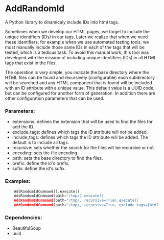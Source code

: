 # AddRandomId

A Python library to dinamicaly include IDs into html tags.

Sometimes when we develop our HTML pages, we forget to include the unique identifiers (IDs) in our tags. 
Later we realize that when we need these identifiers, for example when we use automated testing tools, 
we must manually include those same IDs in each of the tags that will be tested, which is a tedious task. 
To avoid this manual work, this tool was developed with the mission of including unique identifiers (IDs) 
in all HTML tags that exist in the files.

The operation is very simple, you indicate the base directory where the HTML files can be found and recursively 
(configurable) each subdirectory will be searched and any HTML component that is found will be included 
with an ID attribute with a unique value. This default value is a UUID code, but can be configured for another 
form of generation. In addition there are other configuration parameters that can be used.

### Parameters:
   * extensions: defines the extension that will be used to find the files for add the ID.
   * exclude_tags: defines which tags the ID attribute will not be added.
   * include_tags: defines which tags the ID attribute will be added. The default is to include all tags.
   * recursive: sets whether the search for the files will be recursive or not.
   * encoding: sets the file encoding.
   * path: sets the base directory to find the files.
   * prefix: define the id's prefix.
   * sufix: define the id's sufix.

### Examples:

```python
    AddRandomIdCommand().execute()
    AddRandomIdCommand(path="/tmp/).execute()
    AddRandomIdCommand(path="/tmp/, recursive=True).execute()
    AddRandomIdCommand(path="/tmp/, recursive=True, exclude_tags=[html, head]).execute()
```

    
### Dependencies:
   * BeautifulSoup
   * uuid
    
